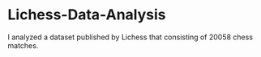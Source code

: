 # Lichess-Data-Analysis
I analyzed a dataset published by Lichess that consisting of 20058 chess matches.
